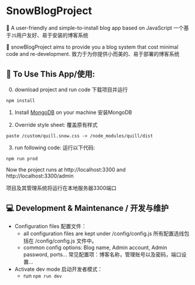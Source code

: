 # SnowBlogProject

📒 A user-friendly and simple-to-install blog app based on JavaScript
一个基于`JS`用户友好、易于安装的博客系统

🌻 snowBlogProject aims to provide you a blog system that cost minimal code and re-development.
致力于为你提供小而美的、易于部署的博客系统

## 🚀 To Use This App/使用: 

0. download project and run code 
   下载项目并运行
``` shell
npm install
```

1. Install [MongoDB](https://www.mongodb.com/try/download/community) on your machine
   安装MongoDB

2. Override style sheet: 
   覆盖原有样式
```
paste /custom/quill.snow.css -> /node_modules/quill/dist
```
3. run following code:
运行以下代码:
```shell
npm run prod
``` 

Now the project runs at http://localhost:3300 and http://localhost:3300/admin

项目及其管理系统将运行在本地服务器3300端口

## 💻 Development & Maintenance / 开发与维护

+ Configuration files 配置文件：
  + all configuration files are kept under /config/config.js
  所有配置选线包括在 /config/config.js 文件中。
  + common config options: Blog name, Admin account, Admin password, ports...
  常见配置项：博客名称，管理账号以及密码，端口设置...
+ Activate dev mode 启动开发者模式：
  + run `npm run dev`